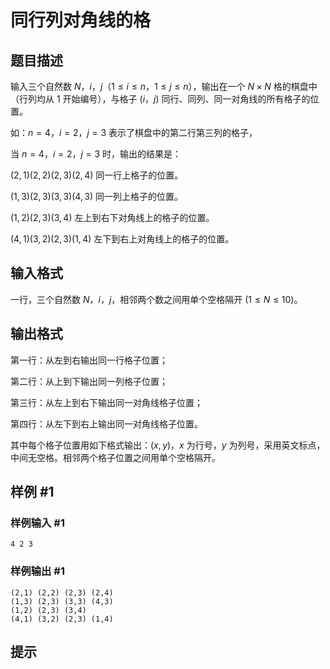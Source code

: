# 同行列对角线的格

## 题目描述

输入三个自然数 $N$，$i$，$j$（$1 \le i \le n$，$1 \le j \le n$），输出在一个 $N \times N$ 格的棋盘中（行列均从 $1$ 开始编号），与格子 $(i$，$j)$ 同行、同列、同一对角线的所有格子的位置。

如：$n=4$，$i=2$，$j=3$ 表示了棋盘中的第二行第三列的格子，

当 $n=4$，$i=2$，$j=3$ 时，输出的结果是：

$(2,1)(2,2)(2,3)(2,4)$ 同一行上格子的位置。

$(1,3)(2,3)(3,3)(4,3)$ 同一列上格子的位置。

$(1,2)(2,3)(3,4)$ 左上到右下对角线上的格子的位置。

$(4,1)(3,2)(2,3)(1,4)$ 左下到右上对角线上的格子的位置。

## 输入格式

一行，三个自然数 $N$，$i$，$j$，相邻两个数之间用单个空格隔开 $(1 \le N \le 10)$。

## 输出格式

第一行：从左到右输出同一行格子位置；

第二行：从上到下输出同一列格子位置；

第三行：从左上到右下输出同一对角线格子位置；

第四行：从左下到右上输出同一对角线格子位置。

其中每个格子位置用如下格式输出：$(x,y)$，$x$ 为行号，$y$ 为列号，采用英文标点，中间无空格。相邻两个格子位置之间用单个空格隔开。

## 样例 #1

### 样例输入 #1
```
4 2 3
```

### 样例输出 #1

```
(2,1) (2,2) (2,3) (2,4)
(1,3) (2,3) (3,3) (4,3)
(1,2) (2,3) (3,4)
(4,1) (3,2) (2,3) (1,4)
```

## 提示


